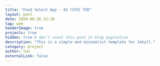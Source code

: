 ```yaml
---
title: "Food Select App - 02 디자인 적용"
layout: post
date: 2020-09-26 22:10
tag: web
headerImage: true
projects: true
hidden: true # don't count this post in blog pagination
description: "This is a simple and minimalist template for Jekyll."
category: project
author: Yun
externalLink: false
---
```




